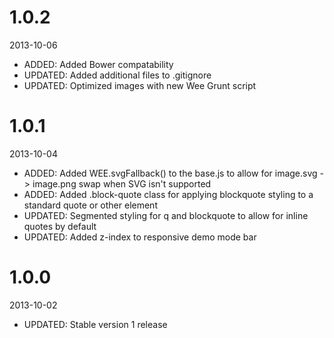 # 1.0.2

2013-10-06

- ADDED: Added Bower compatability
- UPDATED: Added additional files to .gitignore
- UPDATED: Optimized images with new Wee Grunt script

# 1.0.1

2013-10-04

- ADDED: Added WEE.svgFallback() to the base.js to allow for image.svg -> image.png swap when SVG isn't supported
- ADDED: Added .block-quote class for applying blockquote styling to a standard quote or other element
- UPDATED: Segmented styling for q and blockquote to allow for inline quotes by default
- UPDATED: Added z-index to responsive demo mode bar

# 1.0.0

2013-10-02

- UPDATED: Stable version 1 release